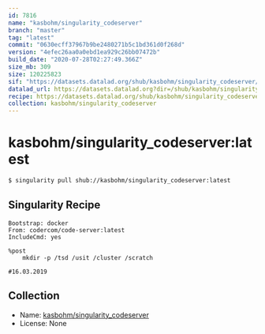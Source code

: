 ```yaml
---
id: 7816
name: "kasbohm/singularity_codeserver"
branch: "master"
tag: "latest"
commit: "0630ecff37967b9be2480271b5c1bd361d0f268d"
version: "4efec26aa0a0ebd1ea929c26bb07472b"
build_date: "2020-07-28T02:27:49.366Z"
size_mb: 309
size: 120225823
sif: "https://datasets.datalad.org/shub/kasbohm/singularity_codeserver/latest/2020-07-28-0630ecff-4efec26a/4efec26aa0a0ebd1ea929c26bb07472b.simg"
datalad_url: https://datasets.datalad.org?dir=/shub/kasbohm/singularity_codeserver/latest/2020-07-28-0630ecff-4efec26a/
recipe: https://datasets.datalad.org/shub/kasbohm/singularity_codeserver/latest/2020-07-28-0630ecff-4efec26a/Singularity
collection: kasbohm/singularity_codeserver
---
```


# kasbohm/singularity_codeserver:latest

```bash
$ singularity pull shub://kasbohm/singularity_codeserver:latest
```

## Singularity Recipe

```singularity
Bootstrap: docker
From: codercom/code-server:latest
IncludeCmd: yes

%post
    mkdir -p /tsd /usit /cluster /scratch

#16.03.2019
```

## Collection

 - Name: [kasbohm/singularity_codeserver](https://github.com/kasbohm/singularity_codeserver)
 - License: None

